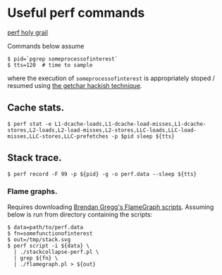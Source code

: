 # Useful perf commands

[perf holy grail](http://www.brendangregg.com/perf.html)

Commands below assume

```
$ pid=`pgrep someprocessofinterest`
$ tts=120  # time to sample
```

where the execution of `someprocessofinterest` is appropriately stoped / resumed
using [the getchar hackish
technique](https://yunmingzhang.wordpress.com/2015/06/28/a-quick-tutorial-to-perf/).

## Cache stats.

```
$ perf stat -e L1-dcache-loads,L1-dcache-load-misses,L1-dcache-stores,L2-loads,L2-load-misses,L2-stores,LLC-loads,LLC-load-misses,LLC-stores,LLC-prefetches -p $pid sleep ${tts}
```

## Stack trace.
```
$ perf record -F 99 -p ${pid} -g -o perf.data --sleep ${tts}
```

### Flame graphs.

Requires downloading [Brendan Gregg's FlameGraph scripts](github.com/brendangregg/FlameGraph). Assuming below is run from directory containing the scripts:

```
$ data=path/to/perf.data
$ fn=somefunctionofinterest
$ out=/tmp/stack.svg
$ perf script -i ${data} \
  | ./stackcollapse-perf.pl \
  | grep ${fn} \
  | ./flamegraph.pl > ${out}
```

